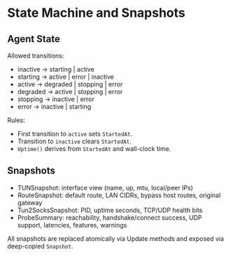 # State Machine and Snapshots

## Agent State

Allowed transitions:

- inactive -> starting | active
- starting -> active | error | inactive
- active -> degraded | stopping | error
- degraded -> active | stopping | error
- stopping -> inactive | error
- error -> inactive | starting

Rules:

- First transition to `active` sets `StartedAt`.
- Transition to `inactive` clears `StartedAt`.
- `Uptime()` derives from `StartedAt` and wall-clock time.

## Snapshots

- TUNSnapshot: interface view (name, up, mtu, local/peer IPs)
- RouteSnapshot: default route, LAN CIDRs, bypass host routes, original gateway
- Tun2SocksSnapshot: PID, uptime seconds, TCP/UDP health bits
- ProbeSummary: reachability, handshake/connect success, UDP support, latencies, features, warnings

All snapshots are replaced atomically via Update methods and exposed via deep-copied `Snapshot`.

